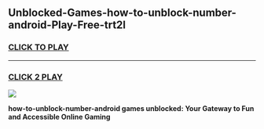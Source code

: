 
## Unblocked-Games-how-to-unblock-number-android-Play-Free-trt2l
<h3>
<a href="https://premium76.site?title=how-to-unblock-number-android&ref=23A">CLICK TO PLAY</a></h3>
<hr>

<h3>
<a href="https://premium76.site?title=how-to-unblock-number-android&ref=23A">CLICK 2 PLAY</a>
  
</h3>

<a href="https://premium76.site?title=how-to-unblock-number-android&ref=23A"><img src="https://clearcache.store/games.png"></a>


**how-to-unblock-number-android games unblocked: Your Gateway to Fun and Accessible Online Gaming**
